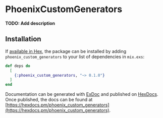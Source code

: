 # PhoenixCustomGenerators

**TODO: Add description**

## Installation

If [available in Hex](https://hex.pm/docs/publish), the package can be installed
by adding `phoenix_custom_generators` to your list of dependencies in `mix.exs`:

```elixir
def deps do
  [
    {:phoenix_custom_generators, "~> 0.1.0"}
  ]
end
```

Documentation can be generated with [ExDoc](https://github.com/elixir-lang/ex_doc)
and published on [HexDocs](https://hexdocs.pm). Once published, the docs can
be found at [https://hexdocs.pm/phoenix_custom_generators](https://hexdocs.pm/phoenix_custom_generators).

